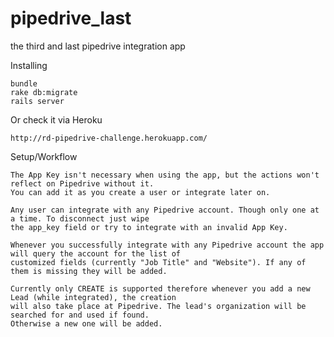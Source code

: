 # pipedrive_last
the third and last pipedrive integration app

Installing

    bundle
    rake db:migrate
    rails server
    
Or check it via Heroku

    http://rd-pipedrive-challenge.herokuapp.com/
    
Setup/Workflow
    
    The App Key isn't necessary when using the app, but the actions won't reflect on Pipedrive without it.
    You can add it as you create a user or integrate later on.
    
    Any user can integrate with any Pipedrive account. Though only one at a time. To disconnect just wipe 
    the app_key field or try to integrate with an invalid App Key.
    
    Whenever you successfully integrate with any Pipedrive account the app will query the account for the list of 
    customized fields (currently "Job Title" and "Website"). If any of them is missing they will be added.
    
    Currently only CREATE is supported therefore whenever you add a new Lead (while integrated), the creation 
    will also take place at Pipedrive. The lead's organization will be searched for and used if found. 
    Otherwise a new one will be added.

